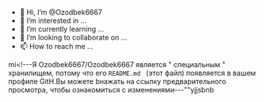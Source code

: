 - 👋 Hi, I’m @Ozodbek6667
- 👀 I’m interested in ...
- 🌱 I’m currently learning ...
- 💞️ I’m looking to collaborate on ...
- 📫 How to reach me ...

mì<!---Я
Ozodbek6667/Ozodbek6667 является " специальным " хранилищем, потому что его `README.md ` (этот файл) появляется в вашем профиле GitH.Вы можете bнажать на ссылку предварительного просмотра, чтобы ознакомиться с изменениями---""yjjsbnb
